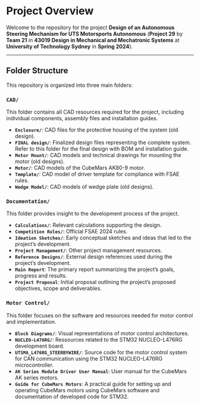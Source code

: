 # **Project Overview**
Welcome to the repository for the project **Design of an Autonomous Steering Mechanism for UTS Motorsports Autonomous** (**Project 29** by **Team 21** in **43019 Design in Mechanical and Mechatronic Systems** at **University of Technology Sydney** in **Spring 2024**). 

---

## **Folder Structure**

This repository is organized into three main folders:

### **`CAD/`**
This folder contains all CAD resources required for the project, including individual components, assembly files and installation guides.
- **`Enclosure/`**: CAD files for the protective housing of the system (old design).
- **`FINAL design/`**: Finalized design files representing the complete system. Refer to this folder for the final design with BOM and installation guide.
- **`Motor Mount/`**: CAD models and technical drawings for mounting the motor (old designs).
- **`Motor/`**: CAD models of the CubeMars AK80-9 motor.
- **`Template/`**: CAD model of driver template for compliance with FSAE rules.
- **`Wedge Model/`**: CAD models of wedge plate (old designs).

### **`Documentation/`**
This folder provides insight to the development process of the project.
- **`Calculations/`**: Relevant calculations supporting the design.
- **`Competition Rules/`**: Official FSAE 2024 rules.
- **`Ideation Sketches/`**: Early conceptual sketches and ideas that led to the project’s development.
- **`Project Management/`**: Other project management resources.
- **`Reference Designs/`**: External design references used during the project’s development.
- **`Main Report`**: The primary report summarizing the project’s goals, progress and results.
- **`Project Proposal`**: Initial proposal outlining the project’s proposed objectives, scope and deliverables.

### **`Motor Control/`**
This folder focuses on the software and resources needed for motor control and implementation.
- **`Block Diagrams/`**: Visual representations of motor control architectures.
- **`NUCLEO-L476RG/`**: Ressources related to the STM32 NUCLEO-L476RG development board.
- **`UTSMA_L476RG_STEERBYWIRE/`**: Source code for the motor control system for CAN communication using the STM32 NUCLEO-L476RG microcontroller.
- **`AK Series Module Driver User Manual`**: User manual for the CubeMars AK series motors.
- **`Guide for CubeMars Motors`**: A practical guide for setting up and operating CubeMars motors using CubeMars software and documentation of developed code for STM32.
